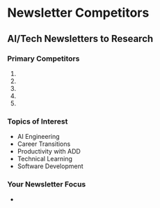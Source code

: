 # Newsletter Competitors

## AI/Tech Newsletters to Research

### Primary Competitors
<!-- Add your competitor newsletter URLs here, one per line -->
<!-- Example formats: -->
<!-- - https://newsletter.example.substack.com -->
<!-- - https://medium.com/@username -->
<!-- - https://www.beehiiv.com/newsletters/example -->

1. 
2. 
3. 
4. 
5. 

### Topics of Interest
- AI Engineering
- Career Transitions
- Productivity with ADD
- Technical Learning
- Software Development

### Your Newsletter Focus
<!-- Describe your unique angle/voice -->
- 